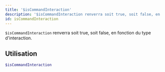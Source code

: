 ```yaml
---
title: '$isCommandInteraction'
description: '$isCommandInteraction renverra soit true, soit false, en fonction du type d''interaction.'
id: isCommandInteraction
---
```


`$isCommandInteraction` renverra soit true, soit false, en fonction du type d'interaction.

## Utilisation

```php
$isCommandInteraction
```